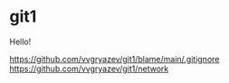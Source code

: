 # git1
Hello!


https://github.com/vvgryazev/git1/blame/main/.gitignore
https://github.com/vvgryazev/git1/network
